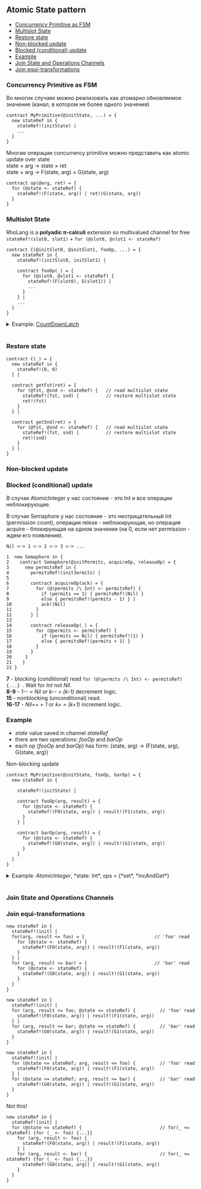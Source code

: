## Atomic State pattern

- [Concurrency Primitive as FSM](#concurrency-primitive-as-fsm)
- [Multislot State](#multislot-state)  
- [Restore state](atomic-state.md#restore-state)  
- [Non-blocked update](#non-blocked-update)
- [Blocked (conditional) update](#blocked-conditional-update)  
- [Example](#example)  
- [Join State and Operations Channels](#join-state-and-operations-channels)  
- [Join equi-transformations](#join-equi-transformations)  

### Concurrency Primitive as FSM

Во многих случаях можно реализовать как атомарно обновляемое значение (канал, в котором не более одного значения)
```
contract MyPrimitive(@initState, ...) = {
  new stateRef in {
    stateRef!(initState) |
    ...  
  }
}
```

Многие операции concurrency primitive можно представить как atomic update over state  
state × arg → state × ret    
state × arg → F(state, arg) × G(state, arg)     
```
contract op(@arg, ret) = {
  for (@state <- stateRef) {
    stateRef!(F(state, arg)) | ret!(G(state, arg))
  }
}  
```

### Multislot State

RhoLang is a **polyadic π-calculi** extension so multivalued channel for free ```stateRef!(slot0, slot1)``` + ```for (@slot0, @slot1 <- stateRef)```
```
contract C(@initSlot0, @initSlot1, fooOp, ...) = {
  new stateRef in {
    stateRef!(initSlot0, initSlot1) |
    
    contract fooOp(_) = {
      for (@slot0, @slot1 <- stateRef) {
        stateRef!(F(slot0), G(slot1)) |
        ...
      }
    } |
    ...
  }
}
```


<details><summary>Example: <a href="CountDownLatch.md">CountDownLatch</a></summary><p>
  
```
???
```
</p></details><br/>

### Restore state
```
contract C(_) = {
  new stateRef in {
    stateRef!(0, 0)
  } |
  
  contract getFst(ret) = {
    for (@fst, @snd <- stateRef) {   // read multislot state
      stateRef!(fst, snd) |          // restore multislot state
      ret!(fst)
    }
  } |
  
  contract getSnd(ret) = {
    for (@fst, @snd <- stateRef) {   // read multislot state
      stateRef!(fst, snd) |          // restore multislot state
      ret!(snd)
    }
  } |  
}
```

### Non-blocked update

### Blocked (conditional) update
В случае AtomicInteger у нас состояние - это Int и все операции неблокирующие.

В случае Semaphore у нас состояние - это неотрицательный Int (permission count), операция relese - неблокирующая, но операция acquire - блокирующая на одном значении (на 0, если нет permission - ждем его появления).

```Nil <-> 1 <-> 2 <-> 3 <-> ...```

```
1  new Semaphore in {
2    contract Semaphore(@initPermits, acquireOp, releaseOp) = {
3      new permitsRef in {
4        permitsRef!(initЗermits) |        
5      
6        contract acquireOp(ack) = {
7          for (@(permits /\ Int) <- permitsRef) { 
8            if (permits == 1) { permitsRef!(Nil) } 
9            else { permitsRef!(permits - 1) } |
10           ack!(Nil)
11         }
12       } |
13      
14       contract releaseOp(_) = {
15         for (@permits <- permitsRef) {
16           if (permits == Nil) { permitsRef!(1) }
17           else { permitsRef!(permits + 1) }
18         }
19       } 
20     }
21    }    
22 }
```
**7** - blocking (conditional) read ```for (@(permits /\ Int) <- permitsRef) {...} ```. Wait for *Int* not *Nil*.  
**8-9** - *1-- = Nil* or *k-- = (k-1)* decrement logic.   
**15** - nonblocking (unconditional) read.   
**16-17** - *Nil++ = 1* or *k+ = (k+1)* increment logic.   

### Example
- *state* value saved in channel *stateRef*
- there are two operations: *fooOp* and *barOp*
- each op (*fooOp* and *barOp*) has form: (state, arg) -> (F(state, arg), G(state, arg))

Non-blocking update
```
contract MyPrimitive(@initState, fooOp, barOp) = {
  new stateRef in {
  
    stateRef!(initState) |
    
    contract fooOp(arg, result) = {
      for (@state <- stateRef) {
        stateRef!(F0(state, arg)) | result!(F1(state, arg))
      }
    } |
    
    contract barOp(arg, result) = {
      for (@state <- stateRef) {
        stateRef!(G0(state, arg)) | result!(G1(state, arg))
      }
    }  
  }
}
```

<details><summary>Example: <i>AtomicInteger</i>, *state: Int*, ops = {*set*, *incAndGet*}</summary><p>
  
```  
contract AtomicInteger(@initState, set, incAndGet) = {
  new stateRef in {
  
    stateRef!(initState) |
    
    contract set(arg, ack) = {
      for (_ <- stateRef) {
        stateRef!(arg) | ack!(Nil)
      }
    } |
    
    contract incAndGet(ret) = {
      for (@state <- stateRef) {
        stateRef!(state + 1) | ret!(state + 1)
      }
    }  
  }
}
```
</p></details><br/>

### Join State and Operations Channels

### Join equi-transformations
```
new stateRef in {
  stateRef!(init) |
  for(arg, result <= foo) = {                          // 'foo' read
    for (@state <- stateRef) {                         
      stateRef!(F0(state, arg)) | result!(F1(state, arg))
    }
  } |
  for (arg, result <= bar) = {                         // 'bar' read
    for (@state <- stateRef) {
      stateRef!(G0(state, arg)) | result!(G1(state, arg))
    }
  }  
}
```

```
new stateRef in {
  stateRef!(init) |
  for (arg, result <= foo; @state <= stateRef) {         // 'foo' read
    stateRef!(F0(state, arg)) | result!(F1(state, arg))
  } |    
  for (arg, result <= bar; @state <= stateRef) {         // 'bar' read
    stateRef!(G0(state, arg)) | result!(G1(state, arg))
  }    
}
```

```
new stateRef in {
  stateRef!(init) |
  for (@state <= stateRef; arg, result <= foo) {         // 'foo' read
    stateRef!(F0(state, arg)) | result!(F1(state, arg))
  } |    
  for (@state <= stateRef; arg, result <= bar) {         // 'bar' read
    stateRef!(G0(state, arg)) | result!(G1(state, arg))
  }    
}
```

Not this!
```
new stateRef in {
  stateRef!(init) |
  for (@state <= stateRef) {                             // for(_ <= stateRef) {for (_ <- foo) {...}}
    for (arg, result <- foo) {
      stateRef!(F0(state, arg)) | result!(F1(state, arg))
    } |    
    for (arg, result <- bar) {                           // for(_ <= stateRef) {for (_ <- foo) {...}}
      stateRef!(G0(state, arg)) | result!(G1(state, arg))
    }    
  }  
}
```
